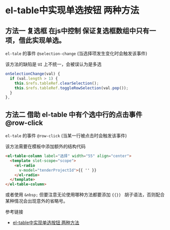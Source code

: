 
# el-table中实现单选按钮 两种方法

## 方法一 复选框 在js中控制 保证复选框数组中只有一项，借此实现单选。

`el-tale` 的事件 `@selection-change` (当选择项发生变化时会触发该事件) 

该方法的缺陷是 `UI` 上不统一，会被误认为是多选

```js
onSelectionChange(val) {
  if (val.length > 1) {
    this.$refs.tableRef.clearSelection();
    this.$refs.tableRef.toggleRowSelection(val.pop());  
  }
},
```

## 方法二 借助 el-table 中有个选中行的点击事件 @row-click

`el-tale` 的事件 `@row-click` (当某一行被点击时会触发该事件)

该方法需要在模板中添加额外的结构代码

```html
<el-table-column label="选择" width="55" align="center">
  <template slot-scope="scope">
    <el-radio
      v-model="tenderProjectId">{{ '' }}
    </el-radio>
  </template>
</el-table-column>
```

或者使用 `&nbsp;` 但要注意无论使用哪种方法都要添加 `{{}} ` 胡子语法，否则配合某种情况会出现意外的省略号。


参考链接 

- [el-table中实现单选按钮 两种方法](https://juejin.cn/post/7021803438392475662)